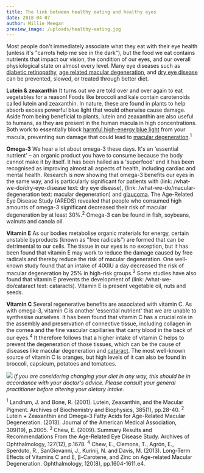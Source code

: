 ```yaml
---
title: The link between healthy eating and healthy eyes
date: 2018-04-07
author: Millie Meegan
preview_image: /uploads/healthy-eating.jpg
---
```


Most people don't immediately associate what they eat with their eye health (unless it's "carrots help me see in the dark"), but the food we eat contains nutrients that impact our vision, the condition of our eyes, and our overall physiological state on almost every level. Many eye diseases such as [diabetic retinopathy](/what-we-do/diabetes), [age related macular degeneration](/what-we-do/macular-degeneration), and [dry eye disease](/what-we-do/dry-eye-disease) can be prevented, slowed, or treated through better diet.

<b>Lutein & zeaxanthin</b>
It turns out we are told over and over again to eat vegetables for a reason! Foods like broccoli and kale contain carotenoids called lutein and zeaxanthin. In nature, these are found in plants to help absorb excess powerful blue light that would otherwise cause damage. Aside from being beneficial to plants, lutein and zeaxanthin are also useful to humans, as they are present in the human macula in high concentrations. Both work to essentially block [harmful high-energy blue light](/what-we-do/digital-eye-strain) from your macula, preventing sun damage that could lead to [macular degeneration](/what-we-do/macular-degeneration).<sup>1</sup>

<b>Omega-3</b>
We hear a lot about omega-3 these days. It's an 'essential nutrient' – an organic product you have to consume because the body cannot make it by itself. It has been hailed as a 'superfood' and it has been recognised as improving almost all aspects of health, including cardiac and mental health. Research is now showing that omega-3 benefits our eyes in the same way, and is particularly significant for patients with (link: /what-we-do/dry-eye-disease text: dry eye disease), (link: /what-we-do/macular-degeneration text: macular degeneration) and [glaucoma](/what-we-do/glaucoma). The Age-Related Eye Disease Study (AREDS) revealed that people who consumed high amounts of omega-3 significant decreased their risk of macular degeneration by at least 30%.<sup>2</sup> Omega-3 can be found in fish, soybeans, walnuts and canola oil.

<b>Vitamin E</b>
As our bodies metabolise organic materials for energy, certain unstable byproducts (known as "free radicals") are formed that can be detrimental to our cells. The tissue in our eyes is no exception, but it has been found that vitamin E may work to reduce the damage caused by free radicals and thereby reduce the risk of macular degeneration. One well-known study found that an intake of 400IU a day decreased the risk of macular degeneration by 25% in high-risk groups.<sup>3</sup> Some studies have also found that vitamin E prevents the development of (link: /what-we-do/cataract text: cataracts). Vitamin E is present vegetable oil, nuts and seeds.

<b>Vitamin C</b>
Several regenerative benefits are associated with vitamin C. As with omega-3, vitamin C is another 'essential nutrient' that we are unable to synthesise ourselves. It has been found that vitamin C has a crucial role in the assembly and preservation of connective tissue, including collagen in the cornea and the fine vascular capillaries that carry blood in the back of our eyes.<sup>4</sup> It therefore follows that a higher intake of vitamin C helps to prevent the degeneration of those tissues, which can be the cause of diseases like macular degeneration and [cataract](/what-we-do/cataract). The most well-known source of vitamin C is oranges, but high levels of it can also be found in broccoli, capsicum, potatoes and tomatoes.

![](healthy-eating-healthy-eyes.png)
_If you are considering changing your diet in any way, this should be in accordance with your doctor's advice. Please consult your general practitioner before altering your dietary intake._

<sup>1</sup> Landrum, J. and Bone, R. (2001). Lutein, Zeaxanthin, and the Macular Pigment. Archives of Biochemistry and Biophysics, 385(1), pp.28-40.
<sup>2</sup> Lutein + Zeaxanthin and Omega-3 Fatty Acids for Age-Related Macular Degeneration. (2013). Journal of the American Medical Association, 309(19), p.2005.
<sup>3</sup> Chew, E. (2009). Summary Results and Recommendations From the Age-Related Eye Disease Study. Archives of Ophthalmology, 127(12), p.1678.
<sup>4</sup> Chew, E., Clemons, T., Agrón, E., Sperduto, R., SanGiovanni, J., Kurinij, N. and Davis, M. (2013). Long-Term Effects of Vitamins C and E, β-Carotene, and Zinc on Age-related Macular Degeneration. Ophthalmology, 120(8), pp.1604-1611.e4.
